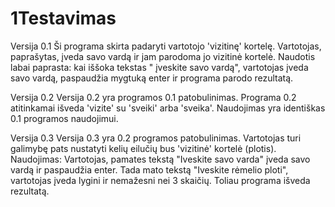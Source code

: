 # 1Testavimas

Versija 0.1
Ši programa skirta padaryti vartotojo 'vizitinę' kortelę. Vartotojas, paprašytas, įveda savo vardą ir jam parodoma jo vizitinė kortelė. 
Naudotis labai paprasta: kai iššoka tekstas " įveskite savo vardą", vartotojas įveda savo vardą, paspaudžia mygtuką enter ir programa parodo rezultatą.

Versija 0.2
Versija 0.2 yra programos 0.1 patobulinimas. Programa 0.2 atitinkamai išveda 'vizite' su 'sveiki' arba 'sveika'. 
Naudojimas yra identiškas 0.1 programos naudojimui.

Versija 0.3
Versija 0.3 yra 0.2 programos patobulinimas. Vartotojas turi galimybę pats nustatyti kelių eilučių bus 'vizitinė' kortelė (plotis). 
Naudojimas: Vartotojas, pamates tekstą "Iveskite savo varda" įveda savo vardą ir paspaudžia enter. Tada mato tekstą "Iveskite rėmelio ploti", vartotojas įveda lygini ir nemažesni nei 3 skaičių. Toliau programa išveda rezultatą.
